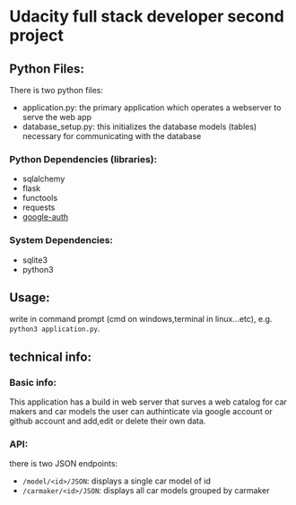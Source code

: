 # Udacity full stack developer second project

## Python Files:
There is two python files:
* application.py: the primary application which operates a webserver to serve the web app
* database_setup.py: this initializes the database models (tables) necessary for communicating with the database

### Python Dependencies (libraries):

* sqlalchemy
* flask
* functools
* requests
* [google-auth](https://google-auth.readthedocs.io/en/latest/)

### System Dependencies:

* sqlite3
* python3

## Usage:

write in command prompt (cmd on windows,terminal in linux...etc), e.g. `python3 application.py`.

## technical info:
### Basic info:
This application has a build in web server that surves a web catalog for car makers and car models the user can authinticate via google account or github account and add,edit or delete their own data.

### API:
there is two JSON endpoints:
* `/model/<id>/JSON`: displays a single car model of id <id>
* `/carmaker/<id>/JSON`: displays all car models grouped by carmaker
